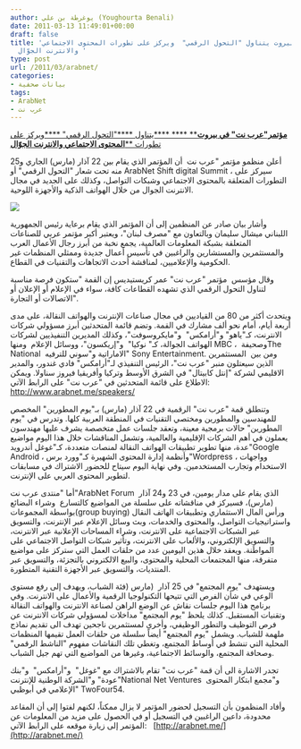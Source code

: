 ```yaml
---
author: يوغرطة بن علي (Youghourta Benali)
date: 2011-03-13 11:49:01+00:00
draft: false
title: 'مؤتمر"عرب نت" في بيروت يتناول "التحول الرقمي"  ويركز على تطورات المحتوى الاجتماعي
  والانترنت الجوّال '
type: post
url: /2011/03/arabnet/
categories:
- بيانات صحفية
tags:
- ArabNet
- عرب نت
---
```


[**مؤتمر"عرب نت" في بيروت**** **** ****يتناول ****"التحول الرقمي" ****ويركز على تطورات ****المحتوى الاجتماعي والانترنت الجوّال**](http://www.it-scoop.com/2011/03/arabnet/)




**[ ](http://www.it-scoop.com/2011/03/arabnet/)**




أعلن منظمو مؤتمر "عرب نت  أن المؤتمر الذي يقام بين 22 آذار (مارس) الجاري و25 منه تحت شعار "التحول الرقمي" أو ArabNet Shift digital Summit ، سيركز على التطورات المتعلقة بالمحتوى الاجتماعي وشبكات التواصل، وكذلك على الجديد في مجال الانترنت الجوال من خلال الهواتف الذكية والأجهزة اللوحية.




![](http://it-scoop.com/rsc/ArabNet-New-Logo-for-Web-250x224.jpg)



وأشار بيان صادر عن المنظمين إلى أن المؤتمر الذي يقام برعاية رئيس الجمهورية اللبناني ميشال سليمان وبالتعاون مع "مصرف لبنان"، ويعتبر أكبر مؤتمر عربي للصناعات المتعلقة بشبكة المعلومات العالمية، يجمع نخبة من أبرز رجال الأعمال العرب والمستثمرين والمستشارين والراغبين في تأسيس أعمال جديدة وممثلي المنظمات غير الحكومية والإعلاميين، لمناقشة أحدث الاتجاهات والتقنيات في القطاع.

وقال مؤسس  مؤتمر "عرب نت" عمر كريستيديس إن القمة "ستكون فرصة مناسبة لتناول التحول الرقمي الذي تشهده القطاعات كافة، سواء في الإعلام أو الإعلان أو الاتصالات أو التجارة".

<!-- more -->

ويتحدث أكثر من 80 من القياديين في مجال صناعات الإنترنت والهواتف النقالة، على مدى أربعة أيام، أمام نحو ألف مشارك في القمة. وتضم قائمة المتحدثين أبرز مسؤولي شركات الانترنت، كـ"ياهو" و"أرامكس"  و"مايكروسوفت"، وكذلك المديرين التنفيذيين لشركات الهواتف الجوالة، كـ" نوكيا"  و"إريكسون"، ووسائل الإعلام  ومنها MBC ،  وصحيفةThe National  الاماراتية و"سوني للترفيه" Sony Entertainment. ومن بين  المستثمرين الذين سيعتلون منبر "عرب نت"، الرئيس التنفيذي لـ"أرامكس" فادي غندور، والمدير الاقليمي لشركة "إنتل كابيتال" في الشرق الأوسط وتركيا وأفريقيا فيروز سناولا. ويمكن الاطلاع على قائمة المتحدثين في "عرب نت" على الرابط الآتي: http://www.arabnet.me/speakers/

وتنطلق قمة "عرب نت" الرقمية في 22 آذار (مارس) بـ"يوم المطورين" المخصص للمهندسين والمطورين ومختصي التقنيات في المنطقة العربية كلها. وتدرس في "يوم المطورين" حالات برمجية معينة، وتعقد جلسات عمل متخصصة يشرف عليها مهندسون يعملون في أهم الشركات الإقليمية والعالمية، وتشمل المناقشات خلال هذا اليوم مواضيع عدة، منها تطوير تطبيقات الهواتف النقالة لمنصات متعددة، كـ"غوغل أندرويد"Google Android ، وأنظمة إدارة المحتوى الشهيرة كـ"وورد برس"Wordpress ، وواجهات الاستخدام وتجارب المستخدمين. وفي نهاية اليوم سيتاح للحضور الاشتراك في مسابقات لتطوير المحتوى العربي على الإنترنت.

أما "منتدى عرب نت"ArabNet Forum  الذي يقام على مدار يومين، في 23 و24 آذار (مارس)، فسيركز في مناقشاته على سلسلة من المواضيع كالتسارع  وشراء البضائع بواسطة المجموعات(group buying) ورأس المال الاستثماري وتطبيقات الهاتف النقال واستراتيجيات التواصل، والمحتوى والخدمات، وبث وسائل الإعلام عبر الإنترنت، والتسويق عبر الشبكات الاجتماعية على الانترنت، وشراء المساحات الإعلانية عبر الانترنت، والتسويق الإلكتروني، والألعاب على الانترنت، وتأثير شبكات التواصل الاجتماعي على المواطَنة. ويعقد خلال هذين اليومين عدد من حلقات العمل التي ستركز على مواضيع متفرقة، منها المجتمعات المحلية والمحتوى، والبيع الالكتروني بالتجزئة، والتسويق عبر المنتديات، والتسويق عبر الأجهزة التقنية المتطورة.

ويستهدف "يوم المجتمع" في 25 آذار  (مارس (فئة الشباب، ويهدف إلى رفع مستوى الوعي في شأن الفرص التي تتيحها التكنولوجيا الرقمية والأعمال على الانترنت. وفي برنامج هذا اليوم جلسات نقاش عن الوضع الراهن لصناعة الانترنت والهواتف النقالة وتقنيات المستقبل. كذلك يلحظ "يوم المجتمع" مداخلات لمسؤولي شركات الانترنت عن فرص التوظيف والتطور الوظيفي، وأخرى لمستثمرين ناجحين تهدف الى تقديم نماذج ملهمة للشباب. ويشمل "يوم المجتمع" أيضاً سلسلة من حلقات العمل تقيمها المنظمات المحلية التي تنشط في أوساط المجتمع، وتغطي تلك النقاشات مفهوم "الناشط الرقمي" وصحافة المجتمع، والوسائط الاجتماعية، وغيرها من المواضيع التي تهم جيل الشباب.

تجدر الاشارة الى أن قمة "عرب نت" تقام بالاشتراك مع "غوغل"  و"أرامكس"  و"بنك عودة" و"الشركة الوطنية للإنترنت"National Net Ventures  و"مجمع ابتكار المحتوى الإعلامي في أبوظبي" TwoFour54.

وأفاد المنظمون بأن التسجيل لحضور المؤتمر لا يزال ممكناً، لكنهم لفتوا إلى أن المقاعد محدودة، داعين الراغبين في التسجيل أو في الحصول على مزيد من المعلومات عن المؤتمر إلى زيارة موقعه على الرابط الآتي:   [http://arabnet.me/](http://arabnet.me/)




<object width="640" height="390"><embed src="http://www.youtube.com/v/CxFpPwF6Ln8?fs=1&hl=fr_FR" allowscriptaccess="always" height="390" width="640" allowfullscreen="true" type="application/x-shockwave-flash"></embed></object>





